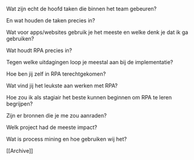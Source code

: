 
Wat zijn echt de hoofd taken die binnen het team gebeuren?

En wat houden de taken precies in?

Wat voor apps/websites gebruik je het meeste en welke denk je dat ik ga gebruiken?

Wat houdt RPA precies in?

Tegen welke uitdagingen loop je meestal aan bij de implementatie?

Hoe ben jij zelf in RPA terechtgekomen?

Wat vind jij het leukste aan werken met RPA?

Hoe zou ik als stagiair het beste kunnen beginnen om RPA te leren begrijpen?

Zijn er bronnen die je me zou aanraden?

Welk project had de meeste impact?

Wat is process mining en hoe gebruiken wij het?



 [[Archive]] 
